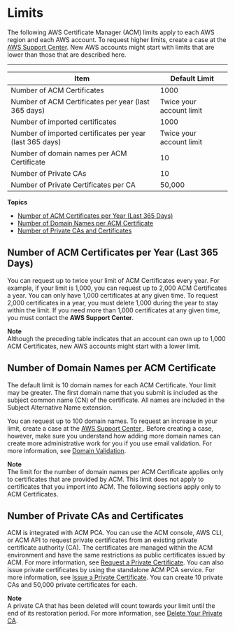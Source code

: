 # Limits<a name="acm-limits"></a>

The following AWS Certificate Manager \(ACM\) limits apply to each AWS region and each AWS account\. To request higher limits, create a case at the [AWS Support Center](https://console.aws.amazon.com/support/home#/case/create?issueType=service-limit-increase&limitType=service-code-acm)\. New AWS accounts might start with limits that are lower than those that are described here\. 


****  

| Item | Default Limit | 
| --- | --- | 
| Number of ACM Certificates | 1000 | 
| Number of ACM Certificates per year \(last 365 days\) | Twice your account limit | 
| Number of imported certificates | 1000 | 
| Number of imported certificates per year \(last 365 days\) | Twice your account limit | 
| Number of domain names per ACM Certificate | 10 | 
| Number of Private CAs | 10 | 
| Number of Private Certificates per CA | 50,000 | 

**Topics**
+ [Number of ACM Certificates per Year \(Last 365 Days\)](#limit-certs-yearly)
+ [Number of Domain Names per ACM Certificate](#limit-domain-names)
+ [Number of Private CAs and Certificates](#limit-private-ca)

## Number of ACM Certificates per Year \(Last 365 Days\)<a name="limit-certs-yearly"></a>

 You can request up to twice your limit of ACM Certificates every year\. For example, if your limit is 1,000, you can request up to 2,000 ACM Certificates a year\. You can only have 1,000 certificates at any given time\. To request 2,000 certificates in a year, you must delete 1,000 during the year to stay within the limit\. If you need more than 1,000 certificates at any given time, you must contact the **AWS Support Center**\. 

**Note**  
Although the preceding table indicates that an account can own up to 1,000 ACM Certificates, new AWS accounts might start with a lower limit\.

## Number of Domain Names per ACM Certificate<a name="limit-domain-names"></a>

The default limit is 10 domain names for each ACM Certificate\. Your limit may be greater\. The first domain name that you submit is included as the subject common name \(CN\) of the certificate\. All names are included in the Subject Alternative Name extension\. 

You can request up to 100 domain names\. To request an increase in your limit, create a case at the [ AWS Support Center ](https://console.aws.amazon.com/support/home#/case/create?issueType=service-limit-increase&limitType=service-code-acm)\. Before creating a case, however, make sure you understand how adding more domain names can create more administrative work for you if you use email validation\. For more information, see [Domain Validation](acm-bestpractices.md#best-practices-validating)\. 

**Note**  
 The limit for the number of domain names per ACM Certificate applies only to certificates that are provided by ACM\. This limit does not apply to certificates that you import into ACM\. The following sections apply only to ACM Certificates\. 

## Number of Private CAs and Certificates<a name="limit-private-ca"></a>

ACM is integrated with ACM PCA\. You can use the ACM console, AWS CLI, or ACM API to request private certificates from an existing private certificate authority \(CA\)\. The certificates are managed within the ACM environment and have the same restrictions as public certificates issued by ACM\. For more information, see [Request a Private Certificate](gs-acm-request-private.md)\. You can also issue private certificates by using the standalone ACM PCA service\. For more information, see [Issue a Private Certificate](https://docs.aws.amazon.com/acm-pca/latest/userguide/PcaIssueCert.html)\. You can create 10 private CAs and 50,000 private certificates for each\. 

**Note**  
A private CA that has been deleted will count towards your limit until the end of its restoration period\. For more information, see [Delete Your Private CA](https://docs.aws.amazon.com/acm-pca/latest/userguide/PCADeleteCA.html)\.